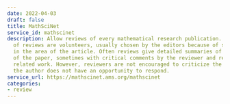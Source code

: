 ```yaml
---
date: 2022-04-03
draft: false
title: MathSciNet
service_id: mathscinet
description: Allow reviews of every mathematical research publication. The authors
  of reviews are volunteers, usually chosen by the editors because of some expertise
  in the area of the article. Often reviews give detailed summaries of the contents
  of the paper, sometimes with critical comments by the reviewer and references to
  related work. However, reviewers are not encouraged to criticize the paper, because
  the author does not have an opportunity to respond.
service_url: https://mathscinet.ams.org/mathscinet
categories:
- review
---
```



